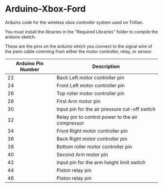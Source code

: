 # Arduino-Xbox-Ford
Arduino code for the wireless xbox controller system used on Trillian.

You must install the libraries in the "Required Libraries" folder to compile the arduino sketch.

These are the pins on the arduino which you connect to the signal wire of the pwm cable comming from either the motor controller, relay, or sensor.

| Arduino Pin Number | Description |
| ------------- | ------------- |
| 22 | Back Left motor controller pin |
| 24  | Front Left motor controller pin |
| 26  | Top roller motor controller pin |
| 28  | First Arm motor pin |
| 30  | Input pin for the air pressure cut-off switch |
| 32  | Relay pin to control power to the air compressor |
| 34  | Front Right motor controller pin |
| 36  | Back Right motor controller pin |
| 38  | Bottom roller motor controller pin |
| 40  | Second Arm motor pin |
| 42  | Input pin for the arm height limit switch |
| 44  | Piston relay pin |
| 46  | Piston relay pin |